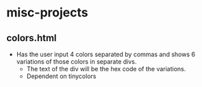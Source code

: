 # misc-projects

## colors.html

* Has the user input 4 colors separated by commas and shows 6 variations of those colors in separate divs.
    * The text of the div will be the hex code of the variations. 
    * Dependent on tinycolors